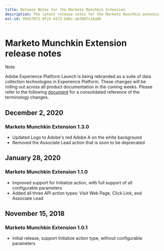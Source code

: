 ```yaml
---
title: Release Notes for the Marketo Munchkin Extension
description: The latest release notes for the Marketo Munchkin extension in Adobe Experience Platform Launch.
exl-id: 95d27872-8f25-4172-b96c-ab7687c18a6b
---
```

# Marketo Munchkin Extension release notes

>[!NOTE]
>
>Adobe Experience Platform Launch is being rebranded as a suite of data collection technologies in Experience Platform. These changes will be rolling out across all product documentation in the coming weeks. Please refer to the following [document](/help/launch-term-updates.md) for a consolidated reference of the terminology changes.

## December 2, 2020

### Marketo Munchkin Extension 1.3.0

* Updated Logo to Adobe's red Adobe A on the white background
* Removed the Associate Lead action that is soon to be deprecated 

## January 28, 2020

### Marketo Munchkin Extension 1.1.0

* Improved support for Initialize action, with full support of all configurable parameters
* Added all three API action types: Visit Web Page, Click Link, and Associate Lead 

## November 15, 2018

### Marketo Munchkin Extension 1.0.1

* Initial release, support Initialize action type, without configurable parameters
